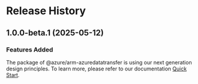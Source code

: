 # Release History
    
## 1.0.0-beta.1 (2025-05-12)

### Features Added

The package of @azure/arm-azuredatatransfer is using our next generation design principles. To learn more, please refer to our documentation [Quick Start](https://aka.ms/azsdk/js/mgmt/quickstart).
